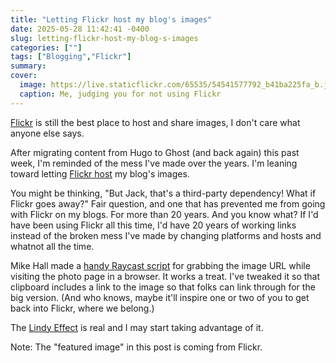 ```yaml
---
title: "Letting Flickr host my blog's images"
date: 2025-05-28 11:42:41 -0400
slug: letting-flickr-host-my-blog-s-images
categories: [""]
tags: ["Blogging","Flickr"]
summary: 
cover:
  image: https://live.staticflickr.com/65535/54541577792_b41ba225fa_b.jpg
  caption: Me, judging you for not using Flickr
---
```



[Flickr](https://flickr.com/) is still the best place to host and share images, I don't care what anyone else says.

After migrating content from Hugo to Ghost (and back again) this past week, I'm reminded of the mess I've made over the years. I'm leaning toward letting [Flickr host](https://flickr.com/photos/jbaty) my blog's images. 

You might be thinking, "But Jack, that's a third-party dependency! What if Flickr goes away?" Fair question, and one that has prevented me from going with Flickr on my blogs. For more than 20 years. And you know what? If I'd have been using Flickr all this time, I'd have 20 years of working links instead of the broken mess I've made by changing platforms and hosts and whatnot all the time.

Mike Hall made a [handy Raycast script](https://puddingtime.org/make-a-markdown-or-org-snippet-from-the-flickr-image-in-your-browser-raycast) for grabbing the image URL while visiting the photo page in a browser. It works a treat. I've tweaked it so that clipboard includes a link to the image so that folks can link through for the big version. (And who knows, maybe it'll inspire one or two of you to get back into Flickr, where we belong.)


The [Lindy Effect](https://en.wikipedia.org/wiki/Lindy_effect) is real and I may start taking advantage of it.

Note: The "featured image" in this post is coming from Flickr.
